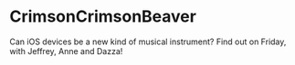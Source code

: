 # CrimsonCrimsonBeaver
Can iOS devices be a new kind of musical instrument?  Find out on Friday, with Jeffrey, Anne and Dazza! 

